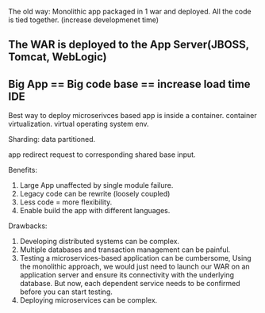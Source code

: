 The old way:
Monolithic app packaged in 1 war and deployed.
All the code is tied together. (increase developmenet time)

The WAR is deployed to the App Server(JBOSS, Tomcat, WebLogic)
--------------------------------------------------
Big App == Big code base == increase load time IDE
--------------------------------------------------

Best way to deploy microserivces based app is inside a container.
container virtualization.
virtual operating system env.


Sharding: data partitioned.

app redirect request to corresponding shared base input.

Benefits:

1. Large App unaffected by single module failure.
2. Legacy code can be rewrite (loosely coupled)
3. Less code = more flexibility.
4. Enable build the app with different languages.


Drawbacks:

1. Developing distributed systems can be complex.
2. Multiple databases and transaction management can be painful.
3. Testing a microservices-based application can be cumbersome, Using the monolithic approach, we would just need to launch our WAR on an application server and ensure its connectivity with the underlying database. But now, each dependent service needs to be confirmed before you can start testing.
4. Deploying microservices can be complex. 

